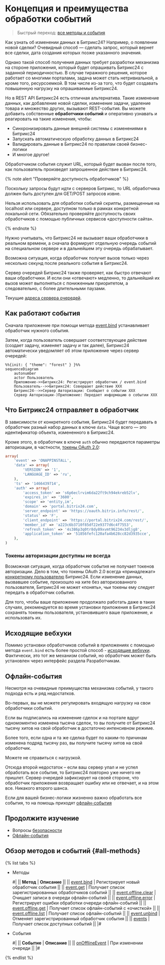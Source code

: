 # Концепция и преимущества обработки событий

> Быстрый переход: [все методы и события](#all-methods) 

Как узнать об изменении данных в Битрикс24? Например, о появлении новой сделки? Очевидный способ — сделать запрос, который вернет все сделки, дата создания которых позже указанного значения.

Однако такой способ получения данных требует разработки механизма на стороне приложения, который будет опрашивать Битрикс24 с заданной периодичностью. В случае тиражного решения, которое работает со многими порталами, задача может стать нетривиальной, а кроме того, ресурсоемкой. В том числе из-за того, что будет создавать повышенную нагрузку на опрашиваемые Битрикс24.

Но в REST API Битрикс24 есть отличная альтернатива. Такие изменение данных, как добавление новой сделки, изменение задачи, удаление товара и множество других, вызывают REST-события. Вы можете добавить собственные **обработчики событий** и оперативно узнавать и реагировать на такие изменения, чтобы:

- Синхронизировать данные внешней системы с изменениями в Битрикс24
- Запускать автоматическую обработку данных в Битрикс24
- Валидировать данные в Битрикс24 по правилам своей бизнес-логики
- И многое другое!

Обработчиком события служит URL, который будет вызван после того, как пользователь произведет запрошенное действие в Битрикс24.

{% note alert "Проверяйте доступность обработчиков" %}

Поскольку запросы будут идти с серверов Битрикс, то URL обработчика должен быть доступен для GET/POST запросов извне.

Нельзя использовать для обработки событий скрипты, размещенные на localhost или сервере, доступном только в рамках конкретной локальной сети. Обязательно проверяйте доступность своих обработчиков с помощью публичных сервисов «доступности сайта».

{% endnote %}

Нужно учитывать, что Битрикс24 не вызывает ваши обработчики в реальном времени, а сначала формирует отдельную очередь событий на специальном сервере и в дальнейшем эту очередь обрабатывает.

Возможна ситуация, когда обработчик получит вызов только через несколько секунд после реального события в Битрикс24.

Сервер очередей Битрикс24 также проверяет, как быстро отвечают ваши обработчики. И если они «отвечают» медленно, то дальнейший их вызов может выполняться с пониженным приоритетом, а следовательно, с более длительными паузами.

Текущие [адреса сервера очередей](../cloud-and-on-premise/network-access.md).

## Как работают события

Сначала приложение при помощи метода [event.bind](event-bind.md) устанавливает обработчик нужного события.

Затем, когда пользователь совершает соответствующее действие (создает задачу, изменяет задачу и так далее), Битрикс24 автоматически уведомляет об этом приложение через сервер очередей:

```mermaid
%%{init: { "theme": "forest" } }%%
sequenceDiagram
    autonumber
    actor Пользователь
    Приложение->>Битрикс24: Регистрирует обработчик / event.bind
    Пользователь-->>Битрикс24: Совершает действие XXX
    Битрикс24-->>Сервер Авторизации: Сообщает о событии XXX
    Сервер Авторизации-)Приложение: Передает информацию о событии XXX
```

## Что Битрикс24 отправляет в обработчик

В зависимости от конкретного события, Битрикс24 будет передавать в обработчик разный набор данных в ключе `data`. Чаще всего — это идентификатор объекта, измененного в Битрикс24.

Кроме этого, в обработчик в ключе `auth` обычно передаются параметры авторизации, в частности, [токены OAuth 2.0](../oauth/index.md):

```php
array(
    'event' => 'ONAPPINSTALL',
    'data' => array(
        'VERSION' => '1',
        'LANGUAGE_ID' => 'ru',
    ),
    'ts' => '1466439714',
    'auth' => array(
        'access_token' => 's6p6eclrvim6da22ft9ch94ekreb52lv',
        'expires_in' => '3600',
        'scope' => 'entity,im',
        'domain' => 'portal.bitrix24.com',
        'server_endpoint' => 'https://oauth.bitrix.info/rest/',
        'status' => 'F',
        'client_endpoint' => 'https://portal.bitrix24.com/rest/',
        'member_id' => 'a223c6b3710f85df22e9377d6c4f7553',
        'refresh_token' => '4s386p3q0tr8dy89xvmt96234v3dljg8',
        'application_token' => '51856fefc120afa4b628cc82d3935cce',
    ),
)
```

### Токены авторизации доступны не всегда

Возможная ситуация, когда обработчик события не получает токенов авторизации. Дело в том, что токены OAuth 2.0 всегда «принадлежат» [конкретному пользователю](../oauth/index.md) Битрикс24. Если изменение данных, вызвавшее событие, произошло на хите без авторизованного пользователя, Битрикс24 не может «понять», чьи токены ему следует передать в обработчик события.

Для того, чтобы ваше приложение продолжало работать даже в таких случаях, рекомендуется во время установки приложения в Битрикс24 сохранять токены пользователя, установившего ваше приложение, и использовать их.

## Исходящие вебхуки

Помимо установки обработчиков событий в приложениях с помощью метода `event.bind` есть более простой способ - [исходящие вебхуки](../../local-integrations/local-webhooks.md). Фактически, это тот же механизм событий, но обработчик может быть установлен через интерфейс раздела Разработчикам.

## Офлайн-события

Несмотря на очевидные преимущества механизма событий, у такого подхода есть и ряд недостатков.

Во-первых, вы не можете регулировать входящую нагрузку на свои обработчики событий.

Если вы подписались на изменение сделок и на портале вдруг одномоментно изменена тысяча сделок, то вы получите от Битрикс24 тысячу хитов на свой обработчик в достаточно интенсивном режиме.

Более того, если одна и та же сделка будет по каким-то причинам изменена подряд тысячу раз, вы получите тысячу хитов на свой обработчик.

Можете не справиться с нагрузкой.

Отсюда второй недостаток – если ваш сервер упал и не успел обработать все события, то Битрикс24 повторно уже ничего не пришлет. Сервер очередей зафиксирует на своей стороне, что обработчик приложения возвращает ошибку или не отвечает, и на этом все. Никакого второго шанса.

Если для вашей бизнес-логики жизненно важно обработать все события, то на помощь приходят [офлайн-события](offline-events.md)

## Продолжите изучение

- Вопросы [безопасности](safe-event-handlers.md)
- [Офлайн-события](offline-events.md)

## Обзор методов и событий {#all-methods}

{% list tabs %}

- Методы

    #|
    || **Метод** | **Описание** ||
    || [event.bind](./event-bind.md) | Регистрирует новый обработчик события ||
    || [event.get](./event-get.md) | Получает список зарегистрированных обработчиков событий ||
    || [event.offline.clear](./event-offline-clear.md) | Очищает записи в очереди офлайн-событий ||
    || [event.offline.error](./event-offline-error.md) | Регистрирует ошибки обработки очереди офлайн-событий ||
    || [event.offline.get](./event-offline-get.md) | Получает список офлайн-событий с «очисткой» ||
    || [event.offline.list](./event-offline-list.md) | Получает список офлайн-событий ||
    || [event.unbind](./event-unbind.md) | Отменяет зарегистрированный обработчик события ||
    || [events](./events.md) | Получает список доступных событий ||
    |#

- События

    #|
    || **Событие** | **Описание** ||
    || [onOfflineEvent](./on-offline-event.md) | При изменении очереди ||
    |#

{% endlist %}
